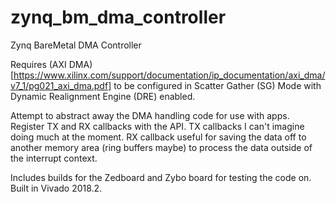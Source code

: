 # zynq_bm_dma_controller
Zynq BareMetal DMA Controller

Requires (AXI DMA)[https://www.xilinx.com/support/documentation/ip_documentation/axi_dma/v7_1/pg021_axi_dma.pdf] to be configured in Scatter Gather (SG) Mode with Dynamic Realignment Engine (DRE) enabled.

Attempt to abstract away the DMA handling code for use with apps. Register TX and RX callbacks with the API. TX callbacks I can't imagine doing much at the moment. RX callback useful for saving the data off to another memory area (ring buffers maybe) to process the data outside of the interrupt context.

Includes builds for the Zedboard and Zybo board for testing the code on. Built in Vivado 2018.2.
